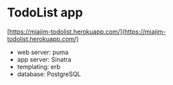 # TodoList app

[https://miajim-todolist.herokuapp.com/](https://miajim-todolist.herokuapp.com/)

- web server: puma
- app server: Sinatra
- templating: erb
- database: PostgreSQL
